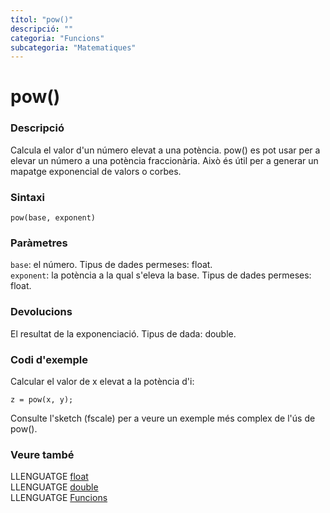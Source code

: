 ```yaml
---
títol: "pow()"
descripció: ""
categoria: "Funcions"
subcategoria: "Matematiques"
---
```


# pow()

### Descripció

Calcula el valor d'un número elevat a una potència. pow() es pot usar per a elevar un número a una potència fraccionària. Això és útil per a generar un mapatge exponencial de valors o corbes.

### Sintaxi

`pow(base, exponent)`

### Paràmetres

`base`: el número. Tipus de dades permeses: float.  
`exponent`: la potència a la qual s'eleva la base. Tipus de dades permeses: float.

### Devolucions

El resultat de la exponenciació. Tipus de dada: double.

### Codi d'exemple

Calcular el valor de x elevat a la potència d'i:

`z = pow(x, y);`

Consulte l'sketch (fscale) per a veure un exemple més complex de l'ús de pow().

### Veure també

LLENGUATGE [float](../../Variables/Tipus-dades/float.md)  
LLENGUATGE [double](../../Variables/Tipus-dades/double.md)  
LLENGUATGE [Funcions](../Funcions.md)
